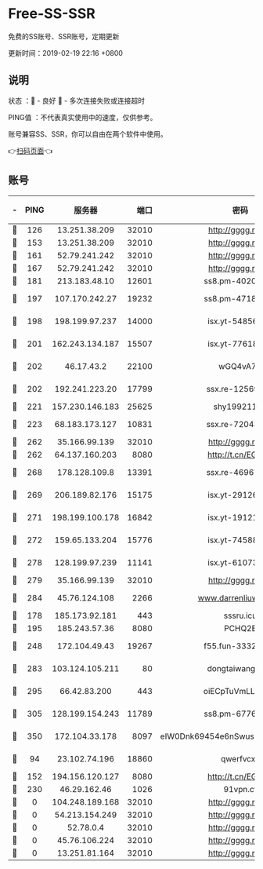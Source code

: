 # Free-SS-SSR

免费的SS账号、SSR账号，定期更新

更新时间：2019-02-19 22:16 +0800

## 说明

状态     ：🙂 - 良好 🙁 - 多次连接失败或连接超时

PING值   ：不代表真实使用中的速度，仅供参考。

账号兼容SS、SSR，你可以自由在两个软件中使用。

👉[扫码页面](https://liesauer.github.io/free-ss-ssr.github.io/)👈

## 账号

|-|PING|服务器|端口|密码|加密方式|区域|
|:----:|:----:|:-----:|-----:|:----:|:----:|:----:|
|🙂|126|13.251.38.209|32010|http://gggg.rocks|chacha20|UN|
|🙂|153|13.251.38.209|32010|http://gggg.rocks|chacha20|SG|
|🙂|161|52.79.241.242|32010|http://gggg.rocks|chacha20|UN|
|🙂|167|52.79.241.242|32010|http://gggg.rocks|chacha20|KR|
|🙂|181|213.183.48.10|12601|ss8.pm-40202630|rc4-md5|RU|
|🙂|197|107.170.242.27|19232|ss8.pm-47184551|aes-256-cfb|US|
|🙂|198|198.199.97.237|14000|isx.yt-54856932|aes-256-cfb|US|
|🙂|201|162.243.134.187|15507|isx.yt-77618718|aes-256-cfb|US|
|🙂|202|46.17.43.2|22100|wGQ4vA7D|aes-256-gcm|RU|
|🙂|202|192.241.223.20|17799|ssx.re-12569451|aes-256-cfb|US|
|🙂|221|157.230.146.183|25625|shy19921124|rc4-md5|US|
|🙂|223|68.183.173.127|10831|ssx.re-72043236|aes-256-cfb|US|
|🙂|262|35.166.99.139|32010|http://gggg.rocks|chacha20|US|
|🙂|262|64.137.160.203|8080|http://t.cn/EGJIyrl|rc4-md5|CA|
|🙂|268|178.128.109.8|13391|ssx.re-46967706|aes-256-cfb|SG|
|🙂|269|206.189.82.176|15175|isx.yt-29126697|aes-256-cfb|SG|
|🙂|271|198.199.100.178|16842|isx.yt-19121084|aes-256-cfb|US|
|🙂|272|159.65.133.204|15776|isx.yt-74588926|aes-256-cfb|SG|
|🙂|278|128.199.97.239|11141|isx.yt-61073883|aes-256-cfb|SG|
|🙂|279|35.166.99.139|32010|http://gggg.rocks|chacha20|UN|
|🙂|284|45.76.124.108|2266|www.darrenliuwei.com|aes-256-cfb|AU|
|🙂|178|185.173.92.181|443|sssru.icu|rc4-md5|RU|
|🙂|195|185.243.57.36|8080|PCHQ2E|rc4-md5|US|
|🙂|248|172.104.49.43|19267|f55.fun-33324216|aes-256-cfb|SG|
|🙂|283|103.124.105.211|80|dongtaiwang.com|aes-256-cfb|US|
|🙂|295|66.42.83.200|443|oiECpTuVmLLxk4Ts|aes-256-cfb|US|
|🙂|305|128.199.154.243|11789|ss8.pm-67760833|aes-256-cfb|SG|
|🙂|350|172.104.33.178|8097|eIW0Dnk69454e6nSwuspv9DmS201tQ0D|aes-256-cfb|SG|
|🙁|94|23.102.74.196|18860|qwerfvcxz|aes-256-gcm|JP|
|🙁|152|194.156.120.127|8080|http://t.cn/EGJIyrl|rc4-md5|RU|
|🙁|230|46.29.162.46|1026|91vpn.cf|rc4-md5|RU|
|🙁|0|104.248.189.168|32010|http://gggg.rocks|chacha20|UN|
|🙁|0|54.213.154.249|32010|http://gggg.rocks|chacha20|UN|
|🙁|0|52.78.0.4|32010|http://gggg.rocks|chacha20|UN|
|🙁|0|45.76.106.224|32010|http://gggg.rocks|chacha20|UN|
|🙁|0|13.251.81.164|32010|http://gggg.rocks|chacha20|UN|
